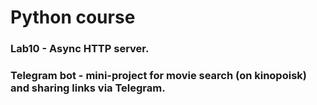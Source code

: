 # Python course



### Lab10 - Async HTTP server.
### Telegram bot - mini-project for movie search (on kinopoisk) and sharing links via Telegram.
